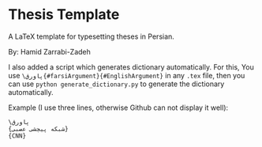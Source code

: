 # Thesis Template

A LaTeX template for typesetting theses in Persian.

By: Hamid Zarrabi-Zadeh


I also added a script which generates dictionary automatically. For this, You use `\پاورق{#farsiArgument}{#EnglishArgument}` in any `.tex` file, then you can use `python generate_dictionary.py` to generate the dictionary automatically. 

Example (I use three lines, otherwise Github can not display it well):
```
\پاورق
{شبکه پیچشی عصبی}
{CNN}
```